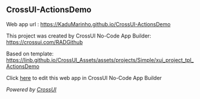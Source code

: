 ## CrossUI-ActionsDemo
Web app url : https://KaduMarinho.github.io/CrossUI-ActionsDemo

This project was created by CrossUI No-Code App Builder: https://crossui.com/RADGithub

Based on template: https://linb.github.io/CrossUI_Assets/assets/projects/Simple/xui_project_tpl_ActionsDemo

Click [here](https://crossui.com/RADGithub/#!from=github&owner=KaduMarinho&repo=CrossUI-ActionsDemo) to edit this web app in CrossUI No-Code App Builder

<i>Powered by [CrossUI](https://crossui.com)</i>
